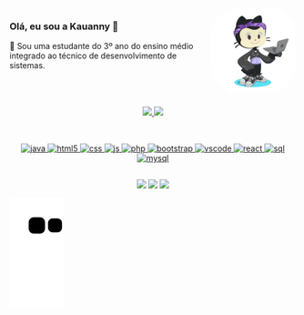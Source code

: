 <img src="assets/imagens/octocat.png" height="150" style="border-radius: 50px;" align="right" alt="kakau_pic" > 

### Olá, eu sou a Kauanny 👋
🌱 Sou uma estudante do 3º ano do ensino médio integrado ao técnico de desenvolvimento de sistemas. 
<br><br><br>

##

<div align="center">
  <a href="https://github.com/KakauFelix">
  <img height="180em" src="https://github-readme-stats.vercel.app/api?username=KakauFelix&show_icons=true&theme=radical&include_all_commits=true&count_private=true"/>
  <img height="180em" src="https://github-readme-stats.vercel.app/api/top-langs/?username=KakauFelix&layout=compact&langs_count=7&theme=radical"/>
</div>

##

<div align="center" style="display: inline_block"><br>
  <img src="https://cdn.jsdelivr.net/gh/devicons/devicon/icons/java/java-original.svg" height="30" width="40" alt="java" />
  <img src="https://cdn.jsdelivr.net/gh/devicons/devicon/icons/html5/html5-original.svg" height="30" width="40" alt="html5" />
  <img src="https://cdn.jsdelivr.net/gh/devicons/devicon/icons/css3/css3-original.svg" height="30" width="40" alt="css" />
  <img src="https://cdn.jsdelivr.net/gh/devicons/devicon/icons/javascript/javascript-original.svg" height="30" width="40" alt="js" />
  <img src="https://cdn.jsdelivr.net/gh/devicons/devicon/icons/php/php-original.svg" height="30" width="40" alt="php" />
  <img src="https://cdn.jsdelivr.net/gh/devicons/devicon/icons/bootstrap/bootstrap-original.svg" height="30" width="40" alt="bootstrap" />
  <img src="https://cdn.jsdelivr.net/gh/devicons/devicon/icons/vscode/vscode-original.svg" height="30" width="40" alt="vscode" />
  <img src="https://cdn.jsdelivr.net/gh/devicons/devicon/icons/react/react-original.svg" height="30" width="40" alt="react" />
  <img src="https://cdn.jsdelivr.net/gh/devicons/devicon/icons/microsoftsqlserver/microsoftsqlserver-plain.svg" height="30" width="40" alt="sql" />
  <img src="https://cdn.jsdelivr.net/gh/devicons/devicon/icons/mysql/mysql-original.svg" height="30" width="40" alt="mysql" />
</div>

##

<div align="center">
  <a href="mailto:kakau24112004tfs@gmail.com" target="_blank"><img src="https://img.shields.io/badge/Gmail-D14836?style=for-the-badge&logo=gmail&logoColor=white" target="_blank"></a>
  <a href="https://instagram.com/kakau.felix.73" target="_blank"><img src="https://img.shields.io/badge/Instagram-E4405F?style=for-the-badge&logo=instagram&logoColor=white" target="_blank"></a>
  <a href="https://www.linkedin.com/in/kauanny-tenorio-felix-da-silva-36b128235/" target="_blank"><img src="https://img.shields.io/badge/LinkedIn-0077B5?style=for-the-badge&logo=linkedin&logoColor=white" target="_blank"></a>
  
</div>


![Snake animation](https://github.com/KakauFelix/KakauFelix/blob/output/github-contribution-grid-snake.svg)


<!-- 
**KakauFelix/KakauFelix** is a ✨ _special_ ✨ repository because its `README.md` (this file) appears on your GitHub profile.

Here are some ideas to get you started:

- 🔭 I’m currently working on ...
- 🌱 I’m currently learning ...
- 👯 I’m looking to collaborate on ...
- 🤔 I’m looking for help with ...
- 💬 Ask me about ...
- 📫 How to reach me: ...
- 😄 Pronouns: ...
- ⚡ Fun fact: ...
- 🚀 ...
-->
